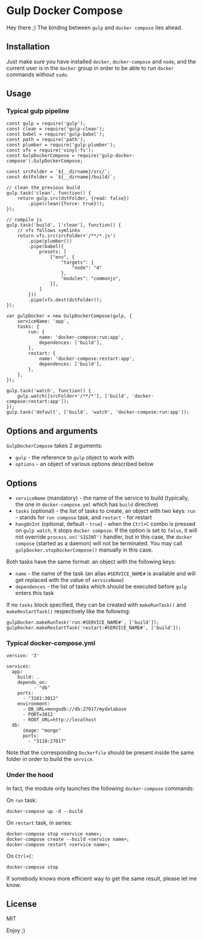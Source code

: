# Gulp Docker Compose

Hey there ;) The binding between `gulp` and `docker compose` lies ahead.

## Installation

Just make sure you have installed `docker`, `docker-compose` and `node`, and the current user is in the `docker` group in order to be able to run `docker` commands without `sudo`.

## Usage

### Typical gulp pipeline

~~~~
const gulp = require('gulp');
const clean = require('gulp-clean');
const babel = require('gulp-babel');
const path = require('path');
const plumber = require('gulp-plumber');
const vfs = require('vinyl-fs');
const GulpDockerCompose = require('gulp-docker-compose').GulpDockerCompose;

const srcFolder = `${__dirname}/src/`;
const dstFolder = `${__dirname}/build/`;

// clean the previous build
gulp.task('clean', function() {
    return gulp.src(dstFolder, {read: false})
        .pipe(clean({force: true}));
});

// compile js
gulp.task('build', ['clean'], function() {
    // vfs follows symlinks
    return vfs.src(srcFolder+'/**/*.js')
        .pipe(plumber())
        .pipe(babel({
            presets: [
                ["env", {
                    "targets": {
                        "node": "4"
                    },
                    "modules": "commonjs",
                }],
            ]
        }))
        .pipe(vfs.dest(dstFolder));
});

var gulpDocker = new GulpDockerCompose(gulp, {
    serviceName: 'app',
    tasks: {
        run: {
            name: 'docker-compose:run:app',
            dependences: ['build'],
        },
        restart: {
            name: 'docker-compose:restart:app',
            dependences: ['build'],
        },
    },
});

gulp.task('watch', function() {
    gulp.watch([srcFolder+'/**/*'], ['build', 'docker-compose:restart:app']);
});
gulp.task('default', ['build', 'watch', 'docker-compose:run:app']);
~~~~

## Options and arguments

`GulpDockerCompose` takes 2 arguments:
* `gulp` - the reference to `gulp` object to work with
* `options` - an object of various options described below

## Options

* `serviceName` (mandatory) - the name of the service to build (typically, the one in `docker-compose.yml` which has `build` directive)
* `tasks` (optional) - the list of tasks to create, an object with two keys: `run` - stands for `run compose` task, and `restart` - for restart
* `hangOnInt` (optional, default - `true`) - when the `Ctrl+C` combo is pressed on `gulp watch`, it stops `docker compose`. If the option is set to `false`, it will not override `process.on('SIGINT')` handler, but in this case, the `docker compose` (started as a daemon) will not be terminated. You may call `gulpDocker.stopDockerCompose()` manually in this case.

Both tasks have the same format: an object with the following keys:
* `name` - the name of the task (an alias `#SERVICE_NAME#` is available and will get replaced with the value of `serviceName`)
* `dependences` - the list of tasks which should be executed before `gulp` enters this task

If no `tasks` block specified, they can be created with `makeRunTask()` and `makeRestartTask()` respectively like the following:

~~~~
gulpDocker.makeRunTask('run:#SERVICE_NAME#', ['build']);
gulpDocker.makeRestartTask('restart:#SERVICE_NAME#', ['build']);
~~~~

### Typical docker-compose.yml

~~~~
version: '3'

services:
  app:
    build: .
    depends_on:
          - "db"
    ports:
      - "3101:3012"
    environment:
      - DB_URL=mongodb://db:27017/mydatabase
      - PORT=3012
      - ROOT_URL=http://localhost
  db:
      image: "mongo"
      ports:
        - "3110:27017"
~~~~

Note that the corresponding `Dockerfile` should be present inside the same folder in order to build the `service`.

### Under the hood

In fact, the module only launches the following `docker-compose` commands:

On `run` task:
~~~~
docker-compose up -d --build
~~~~

On `restart` task, in series:
~~~~
docker-compose stop <service name>;
docker-compose create --build <service name>;
docker-compose restart <service name>;
~~~~

On `Ctrl+C`:
~~~~
docker-compose stop
~~~~

If somebody knows more efficient way to get the same result, please let me know.

## License

MIT

Enjoy ;)
